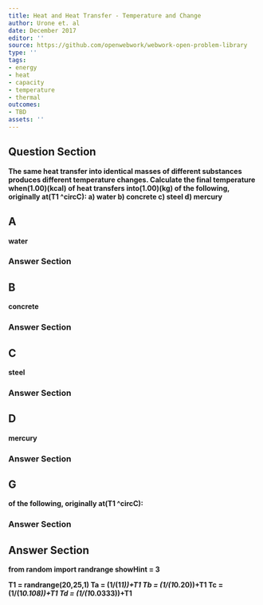 ```yaml
---
title: Heat and Heat Transfer - Temperature and Change
author: Urone et. al
date: December 2017
editor: ''
source: https://github.com/openwebwork/webwork-open-problem-library
type: ''
tags:
- energy
- heat
- capacity
- temperature
- thermal
outcomes:
- TBD
assets: ''
---
```


## Question Section 

<b>
The same heat transfer into identical masses of different substances produces different temperature changes. Calculate the final temperature when(1.00)(kcal) of heat transfers into(1.00)(kg) of the following, originally at(T1 ^circC): 
a) water
b) concrete
c) steel
d) mercury

## A
water
### Answer Section
## B
concrete
### Answer Section
## C
steel
### Answer Section
## D
mercury
### Answer Section
## G
of the following, originally at(T1 ^circC): 
### Answer Section


## Answer Section

from random import randrange
showHint = 3

T1 = randrange(20,25,1)
Ta = (1/(1*1))+T1
Tb = (1/(1*0.20))+T1
Tc = (1/(1*0.108))+T1
Td = (1/(1*0.0333))+T1